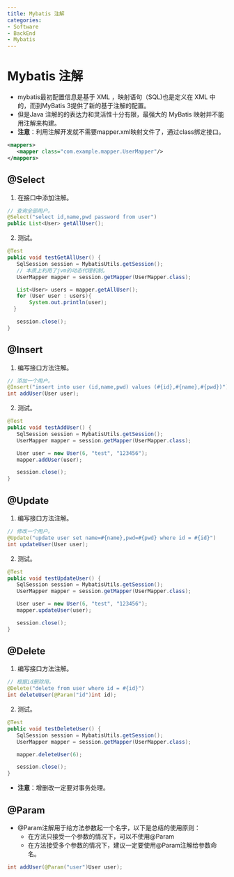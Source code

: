```yaml
---
title: Mybatis 注解
categories:
- Software
- BackEnd
- Mybatis
---
```

# Mybatis 注解

- mybatis最初配置信息是基于 XML ，映射语句（SQL)也是定义在 XML 中的，而到MyBatis 3提供了新的基于注解的配置。
- 但是Java 注解的的表达力和灵活性十分有限，最强大的 MyBatis 映射并不能用注解来构建。
- **注意**：利用注解开发就不需要mapper.xml映射文件了，通过class绑定接口。

```xml
<mappers>
   <mapper class="com.example.mapper.UserMapper"/>
</mappers>
```

## @Select

1. 在接口中添加注解。

```java
// 查询全部用户。
@Select("select id,name,pwd password from user")
public List<User> getAllUser();
```

2. 测试。

```java
@Test
public void testGetAllUser() {
   SqlSession session = MybatisUtils.getSession();
   // 本质上利用了jvm的动态代理机制。
   UserMapper mapper = session.getMapper(UserMapper.class);

   List<User> users = mapper.getAllUser();
   for (User user : users){
       System.out.println(user);
  }

   session.close();
}
```

## @Insert

1. 编写接口方法注解。

```java
// 添加一个用户。
@Insert("insert into user (id,name,pwd) values (#{id},#{name},#{pwd})")
int addUser(User user);
```

2. 测试。

```java
@Test
public void testAddUser() {
   SqlSession session = MybatisUtils.getSession();
   UserMapper mapper = session.getMapper(UserMapper.class);

   User user = new User(6, "test", "123456");
   mapper.addUser(user);

   session.close();
}
```

## @Update

1. 编写接口方法注解。

```java
// 修改一个用户。
@Update("update user set name=#{name},pwd=#{pwd} where id = #{id}")
int updateUser(User user);
```

2. 测试。

```java
@Test
public void testUpdateUser() {
   SqlSession session = MybatisUtils.getSession();
   UserMapper mapper = session.getMapper(UserMapper.class);

   User user = new User(6, "test", "123456");
   mapper.updateUser(user);

   session.close();
}
```

## @Delete

1. 编写接口方法注解。

```java
// 根据id删除用。
@Delete("delete from user where id = #{id}")
int deleteUser(@Param("id")int id);
```

2. 测试。

```java
@Test
public void testDeleteUser() {
   SqlSession session = MybatisUtils.getSession();
   UserMapper mapper = session.getMapper(UserMapper.class);

   mapper.deleteUser(6);

   session.close();
}
```

- **注意**：增删改一定要对事务处理。

## @Param

- @Param注解用于给方法参数起一个名字，以下是总结的使用原则：
    - 在方法只接受一个参数的情况下，可以不使用@Param
    - 在方法接受多个参数的情况下，建议一定要使用@Param注解给参数命名。

```java
int addUser(@Param("user")User user);
```